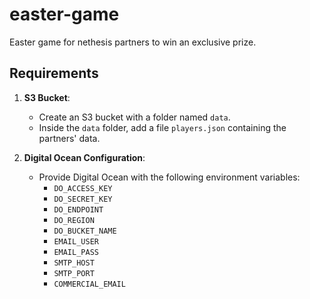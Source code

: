 # easter-game
Easter game for nethesis partners to win an exclusive prize.

## Requirements

1. **S3 Bucket**:
   - Create an S3 bucket with a folder named `data`.
   - Inside the `data` folder, add a file `players.json` containing the partners' data.

2. **Digital Ocean Configuration**:
   - Provide Digital Ocean with the following environment variables:
     - `DO_ACCESS_KEY`
     - `DO_SECRET_KEY`
     - `DO_ENDPOINT`
     - `DO_REGION`
     - `DO_BUCKET_NAME`
     - `EMAIL_USER`
     - `EMAIL_PASS`
     - `SMTP_HOST`
     - `SMTP_PORT`
     - `COMMERCIAL_EMAIL`

